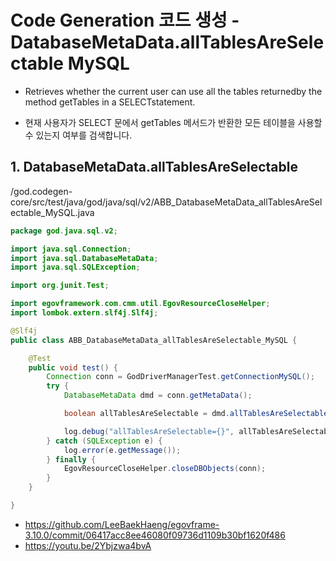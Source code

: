 # Code Generation 코드 생성 - DatabaseMetaData.allTablesAreSelectable MySQL

- Retrieves whether the current user can use all the tables returnedby the method getTables in a SELECTstatement.

- 현재 사용자가 SELECT 문에서 getTables 메서드가 반환한 모든 테이블을 사용할 수 있는지 여부를 검색합니다.

## 1. DatabaseMetaData.allTablesAreSelectable

/god.codegen-core/src/test/java/god/java/sql/v2/ABB_DatabaseMetaData_allTablesAreSelectable_MySQL.java

```java
package god.java.sql.v2;

import java.sql.Connection;
import java.sql.DatabaseMetaData;
import java.sql.SQLException;

import org.junit.Test;

import egovframework.com.cmm.util.EgovResourceCloseHelper;
import lombok.extern.slf4j.Slf4j;

@Slf4j
public class ABB_DatabaseMetaData_allTablesAreSelectable_MySQL {

	@Test
	public void test() {
		Connection conn = GodDriverManagerTest.getConnectionMySQL();
		try {
			DatabaseMetaData dmd = conn.getMetaData();

			boolean allTablesAreSelectable = dmd.allTablesAreSelectable();

			log.debug("allTablesAreSelectable={}", allTablesAreSelectable);
		} catch (SQLException e) {
			log.error(e.getMessage());
		} finally {
			EgovResourceCloseHelper.closeDBObjects(conn);
		}
	}

}
```

- https://github.com/LeeBaekHaeng/egovframe-3.10.0/commit/06417acc8ee46080f09736d1109b30bf1620f486
- https://youtu.be/2Ybjzwa4bvA
